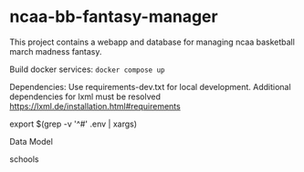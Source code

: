 # ncaa-bb-fantasy-manager

This project contains a webapp and database for managing ncaa basketball march madness fantasy.

Build docker services:
`docker compose up`


Dependencies:
Use requirements-dev.txt for local development.
Additional dependencies for lxml must be resolved
https://lxml.de/installation.html#requirements


export $(grep -v '^#' .env | xargs)

Data Model

schools

